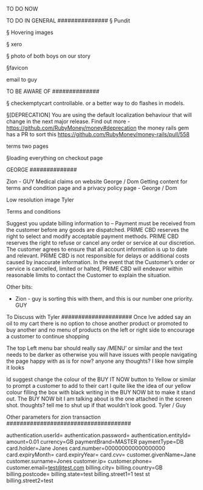 TO DO NOW

TO DO IN GENERAL
###############
§ Pundit

§ Hovering images

§ xero

§ photo of both boys on our story

§favicon

email to guy

TO BE AWARE OF
##############

§ checkemptycart controllable. or a better way to do flashes in models.

§[DEPRECATION] You are using the default localization behaviour that will change in the next major release. Find out more - https://github.com/RubyMoney/money#deprecation
the money rails gem has a PR to sort this https://github.com/RubyMoney/money-rails/pull/558

terms two pages

§loading everything on checkout page

GEORGE
##############

Zion - GUY
Medical claims on website George / Dom
Getting content for terms and condition page and a privacy policy page - George / Dom



Low resolution image Tyler

Terms and conditions

Suggest you update billing information to –
Payment must be received from the customer before any goods are dispatched.
PRIME CBD reserves the right to select and modify acceptable payment methods.
PRIME CBD reserves the right to refuse or cancel any order or service at our discretion.
The customer agrees to ensure that all account information is up to date and relevant. PRIME CBD is not responsible for delays or additional costs caused by inaccurate information.
In the event that the Customer’s order or service is cancelled, limited or halted, PRIME CBD will endeavor within reasonable limits to contact the Customer to explain the situation.


Other bits:
- Zion - guy is sorting this with them, and this is our number one priority.  GUY



To Discuss with Tyler
#####################
Once Ive added say an oil to my cart there is no option to chose another product or promoted to buy another and no menu of products on the left or right side to encourage a customer to continue shopping

The top Left menu bar should really say /MENU’ or similar and the text needs to be darker as otherwise you will have issues with people navigating the page
happy with as is for now? anyone any thoughts? I like how simple it looks



Id suggest change the colour of the BUY IT NOW button to Yellow or similar to prompt a customer to add to their cart
I quite like the idea of our yellow colour filling the box with black writing in the BUY NOW bit to make it stand out. The BUY NOW bit I am talking about is the one attached in the screen shot. thoughts? tell me to shut up if that wouldn't look good. Tyler / Guy


Other parameters for zion transaction
#####################################

authentication.userId=
authentication.password=
authentication.entityId=
amount=0.01
currency=GB
paymentBrand=MASTER
paymentType=DB
card.holder=Jane Jones
card.number=000000000000000000
card.expiryMonth=
card.expiryYear=
card.cvv=
customer.givenName=Jane
customer.surname=Jones
customer.ip=
customer.phone=
customer.email=test@test.com
billing.city=
billing.country=GB
billing.postcode=
billing.state=test
billing.street1=1 test st
billing.street2=test
